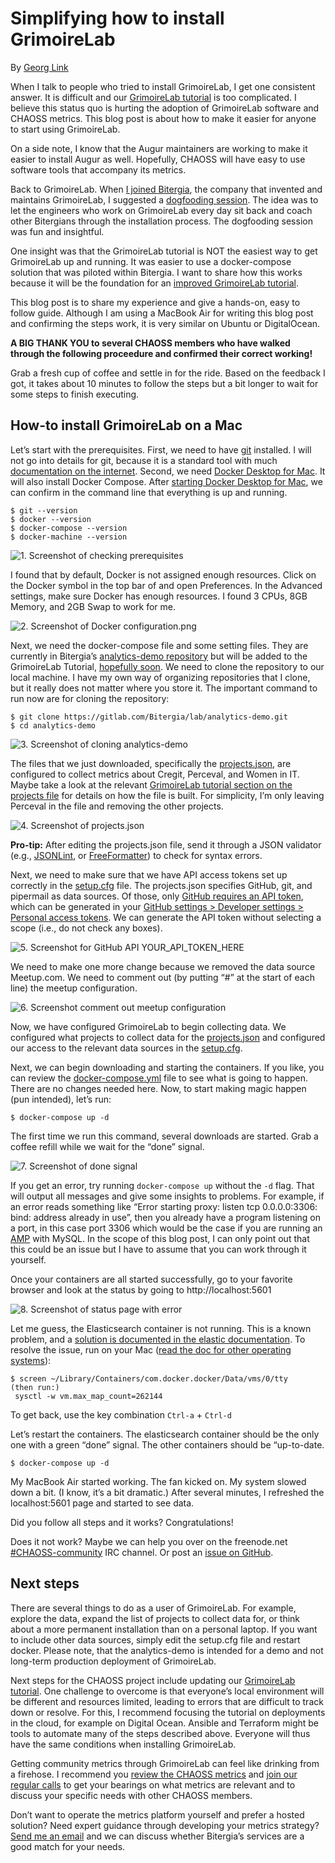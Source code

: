 # Simplifying how to install GrimoireLab

By [Georg Link](https://www.linkedin.com/in/georglink)

When I talk to people who tried to install GrimoireLab, I get one consistent answer. It is difficult and our [GrimoireLab tutorial](https://chaoss.github.io/grimoirelab-tutorial/) is too complicated. I believe this status quo is hurting the adoption of GrimoireLab software and CHAOSS metrics. This blog post is about how to make it easier for anyone to start using GrimoireLab. 

On a side note, I know that the Augur maintainers are working to make it easier to install Augur as well. Hopefully, CHAOSS will have easy to use software tools that accompany its metrics.

Back to GrimoireLab. When [I joined Bitergia](https://blog.bitergia.com/2019/08/29/georg-a-new-bitergian-joins-the-nest/), the company that invented and maintains GrimoireLab, I suggested a [dogfooding session](https://blog.bitergia.com/2019/10/10/dogfooding-grimoirelab/). The idea was to let the engineers who work on GrimoireLab every day sit back and coach other Bitergians through the installation process. The dogfooding session was fun and insightful.

One insight was that the GrimoireLab tutorial is NOT the easiest way to get GrimoireLab up and running. It was easier to use a docker-compose solution that was piloted within Bitergia. I want to share how this works because it will be the foundation for an [improved GrimoireLab tutorial](https://github.com/chaoss/grimoirelab-tutorial/issues/91).

This blog post is to share my experience and give a hands-on, easy to follow guide. Although I am using a MacBook Air for writing this blog post and confirming the steps work, it is very similar on Ubuntu or DigitalOcean. 

**A BIG THANK YOU to several CHAOSS members who have walked through the following proceedure and confirmed their correct working!**

Grab a fresh cup of coffee and settle in for the ride. Based on the feedback I got, it takes about 10 minutes to follow the steps but a bit longer to wait for some steps to finish executing.

## How-to install GrimoireLab on a Mac

Let’s start with the prerequisites. First, we need to have [git](https://git-scm.com/) installed. I will not go into details for git, because it is a standard tool with much [documentation on the internet](https://www.google.com/search?q=how+to+install+git). Second, we need [Docker Desktop for Mac](https://hub.docker.com/editions/community/docker-ce-desktop-mac). It will also install Docker Compose. After [starting Docker Desktop for Mac](https://docs.docker.com/docker-for-mac/install/), we can confirm in the command line that everything is up and running.

```
$ git --version
$ docker --version
$ docker-compose --version
$ docker-machine --version
```


![1. Screenshot of checking prerequisites](https://raw.githubusercontent.com/chaoss/website/master/Community/News/images/20191007-install-grimoirelab/1-Screenshot-of-checking-prerequisites.png)

I found that by default, Docker is not assigned enough resources. Click on the Docker symbol in the top bar of and open Preferences. In the Advanced settings, make sure Docker has enough resources. I found 3 CPUs, 8GB Memory, and 2GB Swap to work for me.


![2. Screenshot of Docker configuration.png](https://raw.githubusercontent.com/chaoss/website/master/Community/News/images/20191007-install-grimoirelab/2-Screenshot-Docker-configuration.png)

Next, we need the docker-compose file and some setting files. They are currently in Bitergia’s [analytics-demo repository](https://gitlab.com/Bitergia/lab/analytics-demo) but will be added to the GrimoireLab Tutorial, [hopefully soon](https://github.com/chaoss/grimoirelab-tutorial/issues/91). We need to clone the repository to our local machine. I have my own way of organizing repositories that I clone, but it really does not matter where you store it. The important command to run now are for cloning the repository:

```
$ git clone https://gitlab.com/Bitergia/lab/analytics-demo.git
$ cd analytics-demo 
```


![3. Screenshot of cloning analytics-demo](https://raw.githubusercontent.com/chaoss/website/master/Community/News/images/20191007-install-grimoirelab/3-Screenshot-of-cloning-analytics-demo.png)


The files that we just downloaded, specifically the [projects.json](https://gitlab.com/Bitergia/lab/analytics-demo/blob/master/projects.json), are configured to collect metrics about Cregit, Perceval, and Women in IT. Maybe take a look at the relevant [GrimoireLab tutorial section on the projects file](https://chaoss.github.io/grimoirelab-tutorial/sirmordred/projects.html) for details on how the file is built. For simplicity, I’m only leaving Perceval in the file and removing the other projects. 


![4. Screenshot of projects.json](https://raw.githubusercontent.com/chaoss/website/master/Community/News/images/20191007-install-grimoirelab/4-Screenshot-of-projects.json.png)


**Pro-tip:** After editing the projects.json file, send it through a JSON validator (e.g., [JSONLint](https://jsonlint.com/), or [FreeFormatter](https://www.freeformatter.com/json-validator.html)) to check for syntax errors. 

Next, we need to make sure that we have API access tokens set up correctly in the [setup.cfg](https://gitlab.com/Bitergia/lab/analytics-demo/blob/master/setup.cfg) file. The projects.json specifies GitHub, git, and pipermail as data sources. Of those, only [GitHub requires an API token](https://help.github.com/en/articles/creating-a-personal-access-token-for-the-command-line#creating-a-token), which can be generated in your [GitHub settings > Developer settings > Personal access tokens](https://github.com/settings/tokens). We can generate the API token without selecting a scope (i.e., do not check any boxes).


![5. Screenshot for GitHub API YOUR_API_TOKEN_HERE](https://raw.githubusercontent.com/chaoss/website/master/Community/News/images/20191007-install-grimoirelab/5-Screenshot-for-GitHub-API-token.png)

We need to make one more change because we removed the data source Meetup.com. We need to comment out (by putting “#” at the start of each line) the meetup configuration.


![6. Screenshot comment out meetup configuration](https://raw.githubusercontent.com/chaoss/website/master/Community/News/images/20191007-install-grimoirelab/6-Screenshot-comment-out-meetup-configuration.png)

Now, we have configured GrimoireLab to begin collecting data. We configured what projects to collect data for the [projects.json](https://gitlab.com/Bitergia/lab/analytics-demo/blob/master/projects.json) and configured our access to the relevant data sources in the [setup.cfg](https://gitlab.com/Bitergia/lab/analytics-demo/blob/master/setup.cfg).

Next, we can begin downloading and starting the containers. If you like, you can review the [docker-compose.yml](https://gitlab.com/Bitergia/lab/analytics-demo/blob/master/docker-compose.yml) file to see what is going to happen. There are no changes needed here. Now, to start making magic happen (pun intended), let’s run:

```
$ docker-compose up -d
```

The first time we run this command, several downloads are started. Grab a coffee refill while we wait for the “done” signal.


![7. Screenshot of done signal](https://raw.githubusercontent.com/chaoss/website/master/Community/News/images/20191007-install-grimoirelab/7-Screenshot-of-done-signal.png)


If you get an error, try running `docker-compose up` without the `-d` flag. That will output all messages and give some insights to problems. For example, if an error reads something like “Error starting proxy: listen tcp 0.0.0.0:3306: bind: address already in use”, then you already have a program listening on a port, in this case port 3306 which would be the case if you are running an [AMP](https://en.wikipedia.org/wiki/List_of_Apache%E2%80%93MySQL%E2%80%93PHP_packages) with MySQL. In the scope of this blog post, I can only point out that this could be an issue but I have to assume that you can work through it yourself.

Once your containers are all started successfully, go to your favorite browser and look at the status by going to http://localhost:5601 


![8. Screenshot of status page with error](https://raw.githubusercontent.com/chaoss/website/master/Community/News/images/20191007-install-grimoirelab/8-Screenshot-of-status-page-with-error.png)

Let me guess, the Elasticsearch container is not running. This is a known problem, and a [solution is documented in the elastic documentation](https://www.elastic.co/guide/en/elasticsearch/reference/current/docker.html#docker-cli-run-prod-mode). To resolve the issue, run on your Mac ([read the doc for other operating systems](https://www.elastic.co/guide/en/elasticsearch/reference/current/docker.html#docker-cli-run-prod-mode)):

```
$ screen ~/Library/Containers/com.docker.docker/Data/vms/0/tty
(then run:)
 sysctl -w vm.max_map_count=262144
```

To get back, use the key combination `Ctrl-a` + `Ctrl-d`

Let’s restart the containers. The elasticsearch container should be the only one with a green “done” signal. The other containers should be “up-to-date.

```
$ docker-compose up -d
```

My MacBook Air started working. The fan kicked on. My system slowed down a bit. (I know, it’s a bit dramatic.) After several minutes, I refreshed the localhost:5601 page and started to see data.

Did you follow all steps and it works? Congratulations!

Does it not work? Maybe we can help you over on the freenode.net [#CHAOSS-community](https://webchat.freenode.net/?channel=#CHAOSS-community) IRC channel. Or post an [issue on GitHub](https://github.com/chaoss/grimoirelab/issues).

## Next steps 

There are several things to do as a user of GrimoireLab. For example, explore the data, expand the list of projects to collect data for, or think about a more permanent installation than on a personal laptop. If you want to include other data sources, simply edit the setup.cfg file and restart docker. Please note, that the analytics-demo is intended for a demo and not long-term production deployment of GrimoireLab.

Next steps for the CHAOSS project include updating our [GrimoireLab tutorial](https://chaoss.github.io/grimoirelab-tutorial/). One challenge to overcome is that everyone’s local environment will be different and resources limited, leading to errors that are difficult to track down or resolve. For this, I recommend focusing the tutorial on deployments in the cloud, for example on Digital Ocean. Ansible and Terraform might be tools to automate many of the steps described above. Everyone will thus have the same conditions when installing GrimoireLab.

Getting community metrics through GrimoireLab can feel like drinking from a firehose. I recommend you [review the CHAOSS metrics](https://chaoss.community/metrics/) and [join our regular calls](https://chaoss.github.io/grimoirelab-tutorial/) to get your bearings on what metrics are relevant and to discuss your specific needs with other CHAOSS members.

Don’t want to operate the metrics platform yourself and prefer a hosted solution? Need expert guidance through developing your metrics strategy? [Send me an email](mailto:georglink@bitergia.com) and we can discuss whether Bitergia’s services are a good match for your needs.
